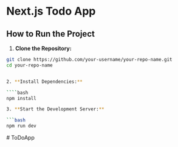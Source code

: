 # Next.js Todo App

## How to Run the Project

1. **Clone the Repository:**

`````bash
git clone https://github.com/your-username/your-repo-name.git
cd your-repo-name


2. **Install Dependencies:**

````bash
npm install

3. **Start the Development Server:**

```bash
npm run dev
`````
#   T o D o A p p  
 